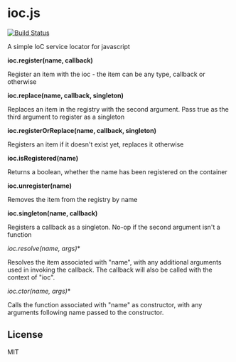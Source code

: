 ioc.js
======

[![Build Status](https://travis-ci.org/tgriesser/ioc.js.png)](https://travis-ci.org/tgriesser/ioc.js)

A simple IoC service locator for javascript

**ioc.register(name, callback)**

Register an item with the ioc - the item can be any type, callback or otherwise

**ioc.replace(name, callback, singleton)**

Replaces an item in the registry with the second argument. Pass true as the
third argument to register as a singleton

**ioc.registerOrReplace(name, callback, singleton)**

Registers an item if it doesn't exist yet, replaces it otherwise

**ioc.isRegistered(name)**

Returns a boolean, whether the name has been registered on the container

**ioc.unregister(name)**

Removes the item from the registry by name

**ioc.singleton(name, callback)**

Registers a callback as a singleton. No-op if the second argument isn't a function

**ioc.resolve(name, args*)**

Resolves the item associated with "name", with any additional arguments used
in invoking the callback. The callback will also be called with the context of "ioc".

**ioc.ctor(name, args*)**

Calls the function associated with "name" as constructor, with any arguments following name
passed to the constructor.

## License

MIT